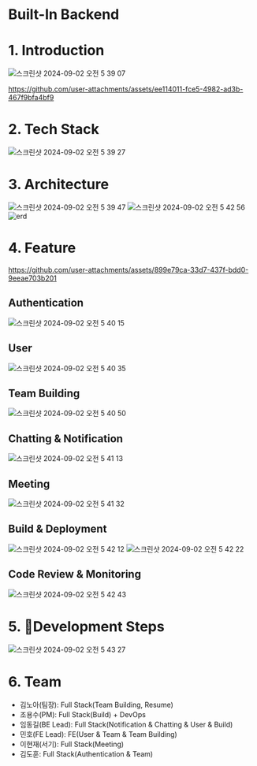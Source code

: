 # Built-In Backend

# 1. Introduction
![스크린샷 2024-09-02 오전 5 39 07](https://github.com/user-attachments/assets/30b28f55-60bd-4f08-96c2-6e9ca0cc8112)

https://github.com/user-attachments/assets/ee114011-fce5-4982-ad3b-467f9bfa4bf9

# 2. Tech Stack
![스크린샷 2024-09-02 오전 5 39 27](https://github.com/user-attachments/assets/d59717bf-ed46-472c-b2b4-0aabf3b3acdc)

# 3. Architecture
![스크린샷 2024-09-02 오전 5 39 47](https://github.com/user-attachments/assets/3721e39b-7f3a-4bba-bf15-9ce233cc70d5)
![스크린샷 2024-09-02 오전 5 42 56](https://github.com/user-attachments/assets/e849f082-c22f-48c0-8b4f-74b4fd68bb9b)
![erd](https://github.com/user-attachments/assets/4eaa76e1-436a-41af-923c-6595c71992ca)

# 4. Feature
https://github.com/user-attachments/assets/899e79ca-33d7-437f-bdd0-9eeae703b201

## Authentication
![스크린샷 2024-09-02 오전 5 40 15](https://github.com/user-attachments/assets/09488f05-3200-4bb6-ab79-e18f46db013e)

## User
![스크린샷 2024-09-02 오전 5 40 35](https://github.com/user-attachments/assets/4210d4a8-85f4-47b4-a58b-9c23c8d4e494)

## Team Building
![스크린샷 2024-09-02 오전 5 40 50](https://github.com/user-attachments/assets/3d8f0fe1-0351-4652-bd58-dbfe93cbd005)

## Chatting & Notification
![스크린샷 2024-09-02 오전 5 41 13](https://github.com/user-attachments/assets/13a45349-90c9-4026-a503-92d0a4cfb825)

## Meeting
![스크린샷 2024-09-02 오전 5 41 32](https://github.com/user-attachments/assets/69dc316f-2194-4dd9-b9e6-3da239eafcec)

## Build & Deployment
![스크린샷 2024-09-02 오전 5 42 12](https://github.com/user-attachments/assets/26acdfe7-4edd-45ef-8dca-9c97b6a740e7)
![스크린샷 2024-09-02 오전 5 42 22](https://github.com/user-attachments/assets/201ae0df-7c53-45d7-8c82-1ba722fa192e)

## Code Review & Monitoring
![스크린샷 2024-09-02 오전 5 42 43](https://github.com/user-attachments/assets/fa57ea77-700f-407c-aa5e-ae21751f6c60)

# 5. Development Steps
![스크린샷 2024-09-02 오전 5 43 27](https://github.com/user-attachments/assets/eb9af1f1-09e0-4d48-8d11-4317d8da84bb)

# 6. Team
- 김노아(팀장): Full Stack(Team Building, Resume)
- 조용수(PM): Full Stack(Build) + DevOps
- 임동길(BE Lead): Full Stack(Notification & Chatting & User & Build)
- 민호(FE Lead): FE(User & Team & Team Building)
- 이현재(서기): Full Stack(Meeting) 
- 김도훈: Full Stack(Authentication & Team) 
